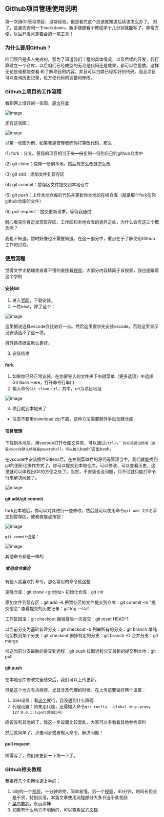 ## Github项目管理使用说明

第一次用Git管理项目，没啥经验，但是看完这个应该就知道后续该怎么办了。
对了，这里先安利一下markdown，新手随便看个教程学个几分钟就能写了，非常方便，以后开发肯定要会的一项工具！

### 为什么要用Github？

咱们项目是多人完成的，那为了知道我们工程的具体情况，以及后续的开发，我打算建立一个仓库，以后咱们已经成型的无论是代码还是成果，都可以往里放。这样无论是谁都能查看
和了解项目的内容，并且可以白嫖已经写好的代码。而且项目可以查询历史记录，也方便代码的调整和修改。

### Github上项目的工作流程

看到网上很好的一张图，[原文在此](https://zhuanlan.zhihu.com/p/347918608)

![image](https://user-images.githubusercontent.com/76418804/211189209-c4e07702-4225-4139-b650-caf1429fb778.png)

还有这张图：

![image](https://user-images.githubusercontent.com/76418804/211189485-fc1c9a49-b62e-47f6-9012-fe361ed240b3.png)

以第一张图为例，如果我是管理者而你打算改代码，那么：

  (1) fork：分叉。将我的项目相当于~~叉一份~~复制一份到自己的github仓库中
  
  (2) git clone：克隆一份到本地，然后想怎么改就怎么改
  
  (3) git add：添加文件到暂存区
  
  (4) git commit：暂存区文件提交到本地仓库
  
  (5) git push：上传本地仓库的代码并更新你本地的在线仓库（就是那个fork在你github仓库的文件）
  
  (6) pull request：提交更新请求，等待我通过

耐心看完你肯定发现暂存区、工作区和本地仓库的诡异之处，为什么会有这三个概念呢？

我也不知道。暂时好像也不需要知道。在这一部分中，重点在于了解使用Github工作的过程。

### 使用流程

觉得文字太枯燥或者看不懂的直接看[视频](https://www.bilibili.com/video/BV1db4y1d79C/?spm_id_from=333.337.top_right_bar_window_default_collection.content.click&vd_source=2496b4033bb7934a9c794f73f3b41282)，大部分内容精简于该视频，我也是跟着这个学的

#### 安装Git

1. 进入[官网](https://git-scm.com/)，下载安装。
2. 一路next，除了这个：

![image](https://user-images.githubusercontent.com/76418804/211198749-94bdb14b-2839-49c6-89b5-d53a1400f3df.png)

这里据说选择vscode会比较好一点。然后这里要求先安装vscode，否则这里显示没安装选不了这一项。

另外路径据说默认更好。

3. 安装结束

#### fork

1. 如果你已经正常安装，在你要导入的文件夹下右键菜单（更多选项）中选择 Git Bash Here，打开命令行串口
2. 输入命令`Git clone url`，其中，url为项目地址

![image](https://user-images.githubusercontent.com/76418804/211199287-e4125f3b-c56c-4b5c-a070-410bab0bf9aa.png)

3. 项目就到本地来了

* 注意不要用download zip下载，这种方法需要额外手动创建仓库

#### 项目管理

下载到本地后，用vscode打开仓库文件夹，可以通过`ctrl+\``的方式调出终端（这里vscode默认终端是powershell，可以输入`bash`调出bash。

在vscode中安装插件Gitlens后，在左侧菜单栏的源代码管理当中，我们就能找到git的图形化操作方式了。你可以提交到本地仓库，可以修改，可以查看历史，这里就可以体现出Git的方便之处了。当然，不安装也没问题，只不过就只能打命令行来解决问题了。

![image](https://user-images.githubusercontent.com/76418804/211201355-e006fb43-72e4-4a6f-a7e3-02cd94eb4648.png)

#### git add/git commit

fork到本地后，你可以对其进行一些修改，然后就可以使用命令`git add 文件名`添加到暂存区，或者直接点按钮：

![image](https://user-images.githubusercontent.com/76418804/211201472-8004b4c0-6ecc-483b-a3fc-9e5be07df29b.png)

`git commit`也是：

![image](https://user-images.githubusercontent.com/76418804/211201828-c7aa7512-dddb-4c44-8d84-e20270d4eaed.png)

其他命令都是一样的

##### 常用命令集合

有些人就喜欢打命令，那么常用的命令就这些

克隆仓库：git clone <git地址>
初始化仓库：git init 

添加文件到暂存区：git add -A
把暂存区的文件提交到仓库：git commit -m "提交信息"
查看提交的历史记录：git log --stat

工作区回滚：git checkout <filename>
撤销最后一次提交：git reset HEAD^1

以当前分支为基础新建分支：git checkout -b <branchname>
列举所有的分支：git branch
单纯地切换到某个分支：git checkout <branchname>
删掉特定的分支：git branch -D <branchname>
合并分支：git merge <branchname>

推送当前分支最新的提交到远程：git push
拉取远程分支最新的提交到本地：git pull

#### git push

在本地仓库修改完全结束后，我们可以上传更新。

但是这个地方有点麻烦，尤其涉及代理的时候。在上传前要做好两个设置：
1. SSH设置：看[这个](https://www.jianshu.com/p/3f4b2ede5a93)就行，我没遇到什么障碍
2. 代理设置：如果走代理，还得输入命令`git config --global http.proxy 127.0.0.1:(vpn代理端口号）`

应该没有其他的了，我这一步设置比较混乱，大家可以多看看其他参考资料

然后就简单了，点击同步或者输入命令，解决问题！

#### pull request

懒得写了，你们来更新一下练一下手。

### Github相关教程

我推荐几个实用快速上手的：
1. b站的一个[视频](https://www.bilibili.com/video/BV1yo4y1d7UK/?spm_id_from=333.337.search-card.all.click&vd_source=2496b4033bb7934a9c794f73f3b41282)，十分钟讲完，简单易懂。另一个[视频](https://www.bilibili.com/video/BV1db4y1d79C/?vd_source=2496b4033bb7934a9c794f73f3b41282)，40分钟，时间长但全是干货，特别实用，本篇文章使用流程部分大多节选于此视频
2. [菜鸟教程](https://www.runoob.com/git/git-tutorial.html)，永远滴神
3. 如果有什么地方不明确的，可以查看[官方文档](https://docs.github.com/)
